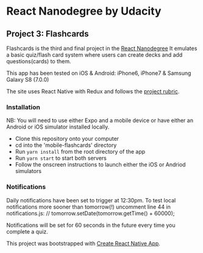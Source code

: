 # React Nanodegree by Udacity

## Project 3: Flashcards

Flashcards is the third and final project in the [React Nanodegree](https://www.udacity.com/course/react-nanodegree--nd019)
It emulates a basic quiz/flash card system where users can create decks and add questions(cards) to them.

This app has been tested on iOS & Android: iPhone6, iPhone7 & Samsung Galaxy S8 (7.0.0)

The site uses React Native with Redux and follows the [project rubric](https://review.udacity.com/#!/rubrics/1021/view).

### Installation

NB: You will need to use either Expo and a mobile device or have either an Android or iOS simulator installed locally.

* Clone this repository onto your computer
* cd into the 'mobile-flashcards' directory
* Run `yarn install` from the root directory of the app
* Run `yarn start` to start both servers
* Follow the onscreen instructions to launch either the iOS or Andriod simulators

### Notifications

Daily notifications have been set to trigger at 12:30pm.
To test local notifications more sooner than tomorrow(!) uncomment
line 44 in notifications.js:
// tomorrow.setDate(tomorrow.getTime() + 60000);

Notifications will be set for 60 seconds in the future every time you complete a quiz.

This project was bootstrapped with [Create React Native App](https://github.com/react-community/create-react-native-app).
